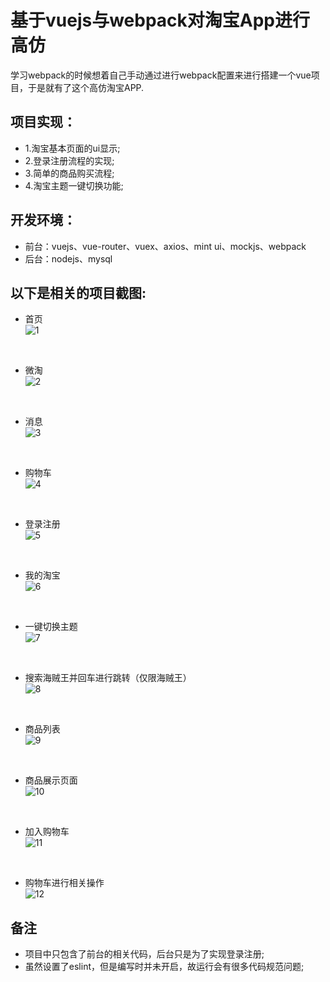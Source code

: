 基于vuejs与webpack对淘宝App进行高仿
====
学习webpack的时候想着自己手动通过进行webpack配置来进行搭建一个vue项目，于是就有了这个高仿淘宝APP.

项目实现：
----
* 1.淘宝基本页面的ui显示;
* 2.登录注册流程的实现;
* 3.简单的商品购买流程;
* 4.淘宝主题一键切换功能;

开发环境：
----
* 前台：vuejs、vue-router、vuex、axios、mint ui、mockjs、webpack
* 后台：nodejs、mysql

以下是相关的项目截图:
----
* 首页<br>
![1](https://raw.githubusercontent.com/yaodebian/taobaoApp/master/reademeImgs/taobao1.PNG)<br>
<br>

* 微淘<br>
![2](https://raw.githubusercontent.com/yaodebian/taobaoApp/master/reademeImgs/taobao2.PNG)<br>
<br>

* 消息<br>
![3](https://raw.githubusercontent.com/yaodebian/taobaoApp/master/reademeImgs/taobao3.PNG)<br>
<br>

* 购物车<br>
![4](https://raw.githubusercontent.com/yaodebian/taobaoApp/master/reademeImgs/taobao4.PNG)<br>
<br>

* 登录注册<br>
![5](https://raw.githubusercontent.com/yaodebian/taobaoApp/master/reademeImgs/taobao5.PNG)<br>
<br>

* 我的淘宝<br>
![6](https://raw.githubusercontent.com/yaodebian/taobaoApp/master/reademeImgs/taobao6.PNG)<br>
<br>

* 一键切换主题<br>
![7](https://raw.githubusercontent.com/yaodebian/taobaoApp/master/reademeImgs/taobao7.PNG)<br>
<br>

* 搜索海贼王并回车进行跳转（仅限海贼王）<br>
![8](https://raw.githubusercontent.com/yaodebian/taobaoApp/master/reademeImgs/taobao8.PNG)<br>
<br>

* 商品列表<br>
![9](https://raw.githubusercontent.com/yaodebian/taobaoApp/master/reademeImgs/taobao9.PNG)<br>
<br>

* 商品展示页面<br>
![10](https://raw.githubusercontent.com/yaodebian/taobaoApp/master/reademeImgs/taobao10.PNG)<br>
<br>

* 加入购物车<br>
![11](https://raw.githubusercontent.com/yaodebian/taobaoApp/master/reademeImgs/taobao11.PNG)<br>
<br>

* 购物车进行相关操作<br>
![12](https://raw.githubusercontent.com/yaodebian/taobaoApp/master/reademeImgs/taobao12.PNG)<br>

备注
----
* 项目中只包含了前台的相关代码，后台只是为了实现登录注册;
* 虽然设置了eslint，但是编写时并未开启，故运行会有很多代码规范问题;
